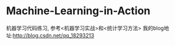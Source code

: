 # Machine-Learning-in-Action
机器学习代码练习, 参考<机器学习实战>和<统计学习方法>
我的blog地址:http://blog.csdn.net/qq_18293213
